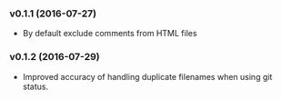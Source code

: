 ### v0.1.1 (2016-07-27)

- By default exclude comments from HTML files

### v0.1.2 (2016-07-29)

- Improved accuracy of handling duplicate filenames when using git status.